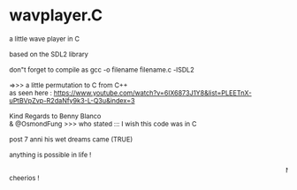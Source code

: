 # wavplayer.C
<sup> a little wave player in C </br></sup>

<sub> based on the SDL2 library </br></sub>

<sub> don"t forget to compile as gcc -o filename filename.c -lSDL2 </br></sub>

<sup> =>>> a little permutation to C from C++ </br> </sup>
<sup>as seen here : https://www.youtube.com/watch?v=6IX6873J1Y8&list=PLEETnX-uPtBVpZvp-R2daNfy9k3-L-Q3u&index=3 </sup>

<sup>Kind Regards to Benny Blanco </br></sup>
<sup>& @OsmondFung >>> who stated ::: I wish this code was in C</sup>

<sup>post 7 anni his wet dreams came (TRUE)</sup>

<sup>anything is possible in life !</sup>

<sup><marquee>Never stop dreamin' !!!    !     !      !! </br></marquee></sup>
<sup>cheerios !</sup>
